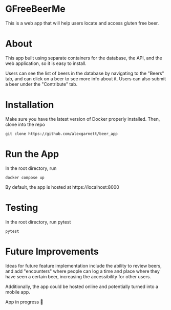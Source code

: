 # GFreeBeerMe

This is a web app that will help users locate and access gluten free beer.

# About
This app built using separate containers for the database, the API, and the web application, so it is easy to install.

Users can see the list of beers in the database by navigating to the "Beers" tab, and can click on a beer to see more 
info about it. Users can also submit a beer under the "Contribute" tab.

# Installation
Make sure you have the latest version of Docker properly installed. Then, clone into the repo
```
git clone https://github.com/alexgarnett/beer_app
```

# Run the App
In the root directory, run
```
docker compose up
```
By default, the app is hosted at https://localhost:8000

# Testing
In the root directory, run pytest
```
pytest
```

# Future Improvements
Ideas for future feature implementation include the ability to review beers, and add "encounters" where people can log 
a time and place where they have seen a certain beer, increasing the accessibility for other users.

Additionally, the app could be hosted online and potentially turned into a mobile app.

App in progress :arrows_counterclockwise:
